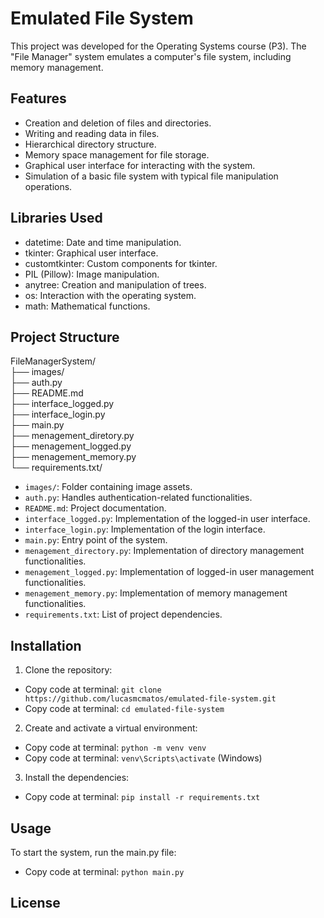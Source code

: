 # Emulated File System

This project was developed for the Operating Systems course (P3). The "File Manager" system emulates a computer's file system, including memory management.

## Features
- Creation and deletion of files and directories.
- Writing and reading data in files.
- Hierarchical directory structure.
- Memory space management for file storage.
- Graphical user interface for interacting with the system.
- Simulation of a basic file system with typical file manipulation operations.

## Libraries Used
- datetime: Date and time manipulation.
- tkinter: Graphical user interface.
- customtkinter: Custom components for tkinter.
- PIL (Pillow): Image manipulation.
- anytree: Creation and manipulation of trees.
- os: Interaction with the operating system.
- math: Mathematical functions.

## Project Structure
FileManagerSystem/  
├── images/  
├── auth.py  
├── README.md  
├── interface_logged.py  
├── interface_login.py  
├── main.py  
├── menagement_diretory.py  
├── menagement_logged.py  
├── menagement_memory.py  
└── requirements.txt/  

- `images/`: Folder containing image assets.
- `auth.py`: Handles authentication-related functionalities.
- `README.md`: Project documentation.
- `interface_logged.py`: Implementation of the logged-in user interface.
- `interface_login.py`: Implementation of the login interface.
- `main.py`: Entry point of the system.
- `menagement_directory.py`: Implementation of directory management functionalities.
- `menagement_logged.py`: Implementation of logged-in user management functionalities.
- `menagement_memory.py`: Implementation of memory management functionalities.
- `requirements.txt`: List of project dependencies.

## Installation
1. Clone the repository:

- Copy code at terminal: `git clone https://github.com/lucasmcmatos/emulated-file-system.git`
- Copy code at terminal: `cd emulated-file-system`

2. Create and activate a virtual environment:

- Copy code at terminal: `python -m venv venv`
- Copy code at terminal: `venv\Scripts\activate` (Windows)

3. Install the dependencies:

- Copy code at terminal: `pip install -r requirements.txt`

## Usage
To start the system, run the main.py file:

- Copy code at terminal: `python main.py`

## License

